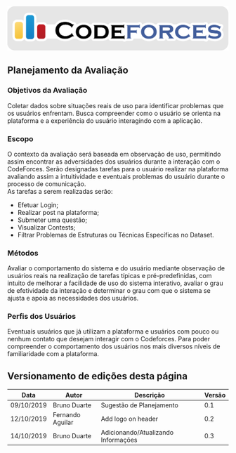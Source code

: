 <span style="margin-left: 0%; padding-top: 3%;">![Codeforces Logo](../images/codeforces.png)</span>

## Planejamento da Avaliação

### Objetivos da Avaliação

Coletar dados sobre situações reais de uso para identificar problemas que os usuários enfrentam. Busca compreender como o usuário se orienta na plataforma e a experiência do usuário interagindo com a aplicação.

### Escopo

O contexto da avaliação será baseada em observação de uso, permitindo assim encontrar as adversidades dos usuários durante a interação com o CodeForces. Serão designadas tarefas para o usuário realizar na plataforma avaliando assim a intuitividade e eventuais problemas do usuário durante o processo de comunicação.<br/>
As tarefas a serem realizadas serão:<br/>

- Efetuar Login;
- Realizar post na plataforma;
- Submeter uma questão;
- Visualizar Contests;
- Filtrar Problemas de Estruturas ou Técnicas Específicas no Dataset.

### Métodos

Avaliar o comportamento do sistema e do usuário mediante observação de usuários reais na realização de tarefas típicas e pré-predefinidas, com intuito de melhorar a facilidade de uso do sistema interativo, avaliar o grau de efetividade da interação e determinar o grau com que o sistema se ajusta e apoia as necessidades dos usuários.

### Perfis dos Usuários

Eventuais usuários que já utilizam a plataforma e usuários com pouco ou nenhum contato que desejam interagir com o Codeforces. Para poder compreender o comportamento dos usuários nos mais diversos níveis de familiaridade com a plataforma.

## Versionamento de edições desta página

| Data       | Autor            | Descrição                           | Versão |
| ---------- | ---------------- | ----------------------------------- | ------ |
| 09/10/2019 | Bruno Duarte     | Sugestão de Planejamento            | 0.1    |
| 12/10/2019 | Fernando Aguilar | Add logo on header                  | 0.2    |
| 14/10/2019 | Bruno Duarte     | Adicionando/Atualizando Informações | 0.3    |
